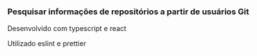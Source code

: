 ### Pesquisar informações de repositórios a partir de usuários Git

Desenvolvido com typescript e react

Utilizado eslint e prettier
